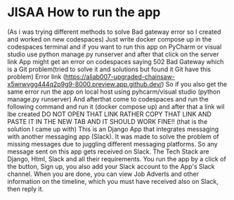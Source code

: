 # JISAA How to run the app 
(As i was trying different methods to solve Bad gateway error so I created and worked on new codespaces)
Just write docker compose up in the codespaces terminal 
and if you want to run this app on PyCharm or visual studio use python manage.py runserver 
and after that click on the server link
App might get an error on codespaces saying 502 Bad Gateway which is a Git problem(tried to solve it and solutions but found it Git have this problem)
Error link (https://aliab007-upgraded-chainsaw-x5wrwvgg444q2p9g9-8000.preview.app.github.dev/)
So if you also get the same error run the app on local host using pyhcarm/visual studio (python manage.py runserver) 
And afterthat come to codespaces and run the following command and run it (docker compose up) and after that a link wil lbe created DO NOT OPEN THAT LINK RATHER COPY THAT LINK AND PASTE IT IN THE NEW TAB AND IT SHOULD WORK FINE!! (that is the solution I came up with)
This is an Django App that integrates messaging with another messaging app (Slack).
It was made to solve the  problem of missing messages due to juggling different messaging platforms.
So any message sent on this app gets received on Slack. The Tech Stack are Django, Html, Slack  and all their requirements. 
You run the app by a click of the button, Sign up, you also add your Slack account to the App's Slack channel. When you are done, 
you can view Job Adverts and other information on the timeline, which you must have received also on Slack, then reply it.
